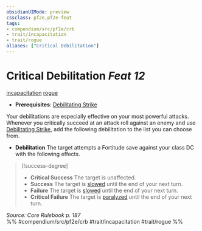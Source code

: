 ```yaml
---
obsidianUIMode: preview
cssclass: pf2e,pf2e-feat
tags:
- compendium/src/pf2e/crb
- trait/incapacitation
- trait/rogue
aliases: ["Critical Debilitation"]
---
```

# Critical Debilitation  *Feat 12*  
[incapacitation](/rules/traits/incapacitation.md)  [rogue](/rules/traits/rogue.md)  

- **Prerequisites**: [Debilitating Strike](/rules/actions/debilitating-strike.md)

Your debilitations are especially effective on your most powerful attacks. Whenever you critically succeed at an attack roll against an enemy and use [Debilitating Strike](/rules/actions/debilitating-strike.md), add the following debilitation to the list you can choose from.

- **Debilitation** The target attempts a Fortitude save against your class DC with the following effects.

> [!success-degree] 
> - **Critical Success** The target is unaffected.
> - **Success** The target is [slowed](/rules/conditions.md#Slowed) until the end of your next turn.
> - **Failure** The target is [slowed](/rules/conditions.md#Slowed) until the end of your next turn.
> - **Critical Failure** The target is [paralyzed](/rules/conditions.md#Paralyzed) until the end of your next turn.

*Source: Core Rulebook p. 187*  
%% #compendium/src/pf2e/crb #trait/incapacitation #trait/rogue %%